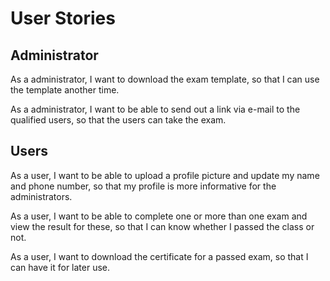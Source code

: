 # User Stories## AdministratorAs a administrator, I want to download the exam template, so that I can use the template another time.As a administrator, I want to be able to send out a link via e-mail to the qualified users, so that the users can take the exam.## UsersAs a user, I want to be able to upload a profile picture and update my name and phone number, so that my profile is more informative for the administrators.As a user, I want to be able to complete one or more than one exam and view the result for these, so that I can know whether I passed the class or not.As a user, I want to download the certificate for a passed exam, so that I can have it for later use.